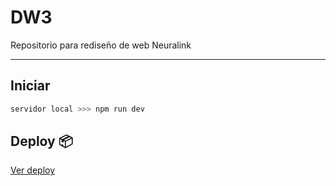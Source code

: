# DW3
Repositorio para rediseño de web Neuralink


---

## Iniciar
```bash
servidor local >>> npm run dev
```

## Deploy 📦
[Ver deploy](https://w3obligatorio1.netlify.app/)

